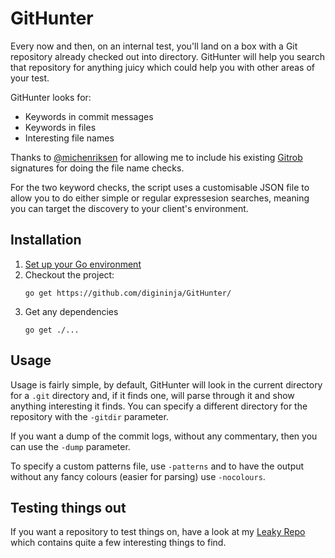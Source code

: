 # GitHunter
Every now and then, on an internal test, you'll land on a box with a Git repository already checked out into directory. GitHunter will help you search that repository for anything juicy which could help you with other areas of your test.

GitHunter looks for:
* Keywords in commit messages
* Keywords in files
* Interesting file names

Thanks to [@michenriksen](https://github.com/michenriksen/) for allowing me to include his existing [Gitrob](https://github.com/michenriksen/gitrob) signatures for doing the file name checks.

For the two keyword checks, the script uses a customisable JSON file to allow you to do either simple or regular expressesion searches, meaning you can target the discovery to your client's environment.

## Installation
1. [Set up your Go environment](https://golang.org/doc/install)
1. Checkout the project:
    ```
    go get https://github.com/digininja/GitHunter/
    ```
1. Get any dependencies
    ```
    go get ./...
    ```
    
## Usage
Usage is fairly simple, by default, GitHunter will look in the current directory for a `.git` directory and, if it finds one, will parse through it and show anything interesting it finds. You can specify a different directory for the repository with the `-gitdir` parameter.

If you want a dump of the commit logs, without any commentary, then you can use the `-dump` parameter.

To specify a custom patterns file, use `-patterns` and to have the output without any fancy colours (easier for parsing) use `-nocolours`.

## Testing things out

If you want a repository to test things on, have a look at my [Leaky Repo](https://github.com/digininja/leakyrepo) which contains quite a few interesting things to find.
